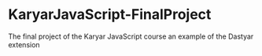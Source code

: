 # KaryarJavaScript-FinalProject
The final project of the Karyar JavaScript course 
an example of the Dastyar extension
